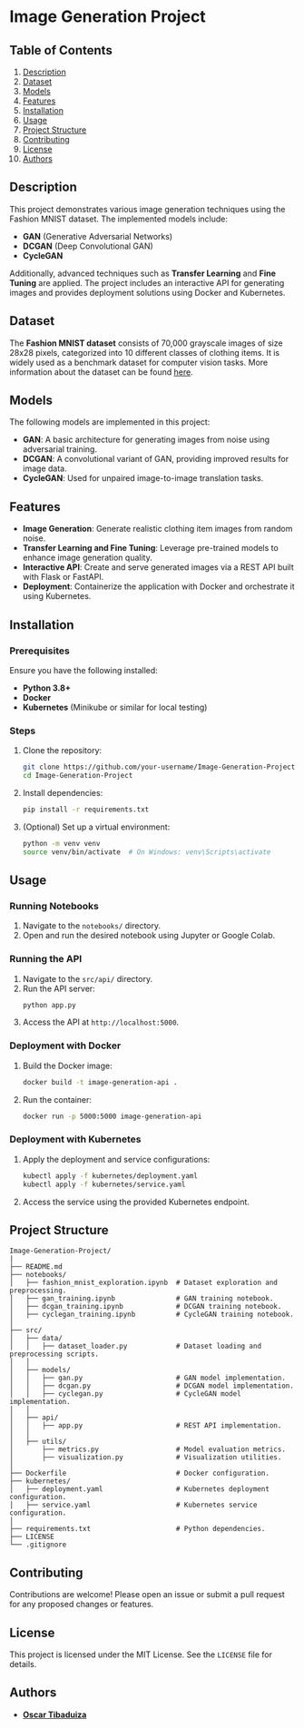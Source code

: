 # Image Generation Project

## Table of Contents

1. [Description](#description)
2. [Dataset](#dataset)
3. [Models](#models)
4. [Features](#features)
5. [Installation](#installation)
6. [Usage](#usage)
7. [Project Structure](#project-structure)
8. [Contributing](#contributing)
9. [License](#license)
10. [Authors](#authors)

## Description

This project demonstrates various image generation techniques using the Fashion MNIST dataset. The implemented models include:

- **GAN** (Generative Adversarial Networks)
- **DCGAN** (Deep Convolutional GAN)
- **CycleGAN**

Additionally, advanced techniques such as **Transfer Learning** and **Fine Tuning** are applied. The project includes an interactive API for generating images and provides deployment solutions using Docker and Kubernetes.

## Dataset

The **Fashion MNIST dataset** consists of 70,000 grayscale images of size 28x28 pixels, categorized into 10 different classes of clothing items. It is widely used as a benchmark dataset for computer vision tasks. More information about the dataset can be found [here](https://github.com/zalandoresearch/fashion-mnist).

## Models

The following models are implemented in this project:

- **GAN**: A basic architecture for generating images from noise using adversarial training.
- **DCGAN**: A convolutional variant of GAN, providing improved results for image data.
- **CycleGAN**: Used for unpaired image-to-image translation tasks.

## Features

- **Image Generation**: Generate realistic clothing item images from random noise.
- **Transfer Learning and Fine Tuning**: Leverage pre-trained models to enhance image generation quality.
- **Interactive API**: Create and serve generated images via a REST API built with Flask or FastAPI.
- **Deployment**: Containerize the application with Docker and orchestrate it using Kubernetes.

## Installation

### Prerequisites

Ensure you have the following installed:

- **Python 3.8+**
- **Docker**
- **Kubernetes** (Minikube or similar for local testing)

### Steps

1. Clone the repository:
   ```bash
   git clone https://github.com/your-username/Image-Generation-Project.git
   cd Image-Generation-Project
   ```
2. Install dependencies:
   ```bash
   pip install -r requirements.txt
   ```
3. (Optional) Set up a virtual environment:
   ```bash
   python -m venv venv
   source venv/bin/activate  # On Windows: venv\Scripts\activate
   ```

## Usage

### Running Notebooks

1. Navigate to the `notebooks/` directory.
2. Open and run the desired notebook using Jupyter or Google Colab.

### Running the API

1. Navigate to the `src/api/` directory.
2. Run the API server:
   ```bash
   python app.py
   ```
3. Access the API at `http://localhost:5000`.

### Deployment with Docker

1. Build the Docker image:
   ```bash
   docker build -t image-generation-api .
   ```
2. Run the container:
   ```bash
   docker run -p 5000:5000 image-generation-api
   ```

### Deployment with Kubernetes

1. Apply the deployment and service configurations:
   ```bash
   kubectl apply -f kubernetes/deployment.yaml
   kubectl apply -f kubernetes/service.yaml
   ```
2. Access the service using the provided Kubernetes endpoint.

## Project Structure

```
Image-Generation-Project/
|
├── README.md
├── notebooks/
│   ├── fashion_mnist_exploration.ipynb  # Dataset exploration and preprocessing.
│   ├── gan_training.ipynb               # GAN training notebook.
│   ├── dcgan_training.ipynb             # DCGAN training notebook.
│   ├── cyclegan_training.ipynb          # CycleGAN training notebook.
│
├── src/
│   ├── data/
│   │   ├── dataset_loader.py            # Dataset loading and preprocessing scripts.
│   │
│   ├── models/
│   │   ├── gan.py                       # GAN model implementation.
│   │   ├── dcgan.py                     # DCGAN model implementation.
│   │   ├── cyclegan.py                  # CycleGAN model implementation.
│   │
│   ├── api/
│   │   ├── app.py                       # REST API implementation.
│   │
│   ├── utils/
│       ├── metrics.py                   # Model evaluation metrics.
│       ├── visualization.py             # Visualization utilities.
│
├── Dockerfile                           # Docker configuration.
├── kubernetes/
│   ├── deployment.yaml                  # Kubernetes deployment configuration.
│   ├── service.yaml                     # Kubernetes service configuration.
│
├── requirements.txt                     # Python dependencies.
├── LICENSE
└── .gitignore
```

## Contributing

Contributions are welcome! Please open an issue or submit a pull request for any proposed changes or features.

## License

This project is licensed under the MIT License. See the `LICENSE` file for details.

## Authors

- **[Oscar Tibaduiza](mailto:oscartibaduiza@hotmail.com)**



